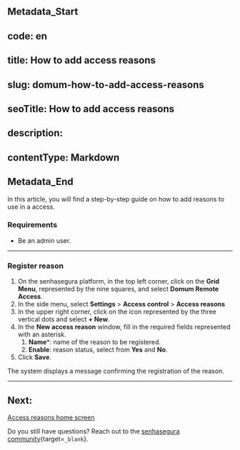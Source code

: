 ## Metadata_Start 
## code: en
## title: How to add access reasons 
## slug: domum-how-to-add-access-reasons 
## seoTitle: How to add access reasons 
## description:  
## contentType: Markdown 
## Metadata_End
In this article, you will find a step-by-step guide on how to add reasons to use in a access.

### Requirements

* Be an admin user.

---
### Register reason

1. On the senhasegura platform, in the top left corner, click on the **Grid Menu**, represented by the nine squares, and select **Domum Remote Access**.
2. In the side menu, select **Settings** > **Access control** > **Access reasons**
3. In the upper right corner, click on the icon represented by the three vertical dots and select **+ New**.
4. In the **New access reason** window, fill in the required fields represented with an asterisk.
    1. **Name***: name of the reason to be registered.
    2. **Enable**: reason status, select from **Yes** and **No**.
5. Click **Save**.

The system displays a message confirming the registration of the reason.

---
## Next:
[Access reasons home screen](/v3-32/docs/domum-access-reasons-home-screen)

Do you still have questions? Reach out to the [senhasegura community](https://community.senhasegura.io/){target=`_blank`}.